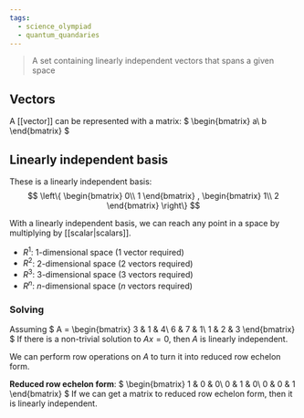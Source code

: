 ```yaml
---
tags:
  - science_olympiad
  - quantum_quandaries
---
```


> A set containing linearly independent vectors that spans a given space

## Vectors

A [[vector]] can be represented with a matrix: $
\begin{bmatrix}
	a\\
	b
\end{bmatrix}
$

## Linearly independent basis

These is a linearly independent basis:
$$
\left\{
\begin{bmatrix}
	0\\
	1
\end{bmatrix}
,
\begin{bmatrix}
	1\\
	2
\end{bmatrix}
\right\}
$$

With a linearly independent basis, we can reach any point in a space by multiplying by [[scalar|scalars]].

- $R^1$: 1-dimensional space (1 vector required)
- $R^2$: 2-dimensional space (2 vectors required)
- $R^3$: 3-dimensional space (3 vectors required)
- $R^n$: $n$-dimensional space ($n$ vectors required)

### Solving

Assuming $
A = \begin{bmatrix}
	3 & 1 & 4\\
	6 & 7 & 1\\
	1 & 2 & 3
\end{bmatrix}
$ If there is a non-trivial solution to $Ax = 0$, then $A$ is linearly independent.

We can perform row operations on $A$ to turn it into reduced row echelon form.

**Reduced row echelon form**: $
\begin{bmatrix}
	1 & 0 & 0\\
	0 & 1 & 0\\
	0 & 0 & 1
\end{bmatrix}
$
If we can get a matrix to reduced row echelon form, then it is linearly independent.